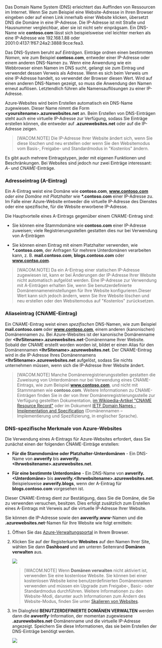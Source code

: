 Das Domain Name System (DNS) erleichtert das Auffinden von Ressourcen im Internet. Wenn Sie zum Beispiel eine Website-Adresse in Ihren Browser eingeben oder auf einen Link innerhalb einer Website klicken, übersetzt DNS die Domäne in eine IP-Adresse. Die IP-Adresse ist mit Straße und Hausnummer vergleichbar, aber sie ist nicht sehr einprägsam. Ein DNS-Name wie **contoso.com** lässt sich beispielsweise viel leichter merken als eine IP-Adresse wie 192.168.1.88 oder 2001:0:4137:1f67:24a2:3888:9cce:fea3.

Das DNS-System beruht auf *Einträgen*. Einträge ordnen einen bestimmten *Namen*, wie zum Beispiel **contoso.com**, entweder einer IP-Adresse oder einem anderen DNS-Namen zu. Wenn eine Anwendung wie ein Webbrowser einen Namen im DNS sucht, gelangt sie zum Eintrag und verwendet dessen Verweis als Adresse. Wenn es sich beim Verweis um eine IP-Adresse handelt, so verwendet der Browser diesen Wert. Wird auf einen anderen DNS-Namen gezeigt, so muss die Anwendung den Namen erneut auflösen. Letztendlich führen alle Namensauflösungen zu einer IP-Adresse.

Azure-Websites wird beim Erstellen automatisch ein DNS-Name zugewiesen. Dieser Name nimmt die Form **\<yoursitename\>.azurewebsites.net** an. Beim Erstellen von DNS-Einträgen steht auch eine virtuelle IP-Adresse zur Verfügung, sodass Sie Einträge erstellen können, die entweder auf **.azurewebsites.net** oder auf die IP-Adresse zeigen.

> [WACOM.NOTE] Die IP-Adresse Ihrer Website ändert sich, wenn Sie diese löschen und neu erstellen oder wenn Sie den Websitemodus vom Basis-, Freigabe- und Standardmodus in "Kostenlos" ändern.

Es gibt auch mehrere Eintragstypen, jeder mit eigenen Funktionen und Beschränkungen. Bei Websites sind jedoch nur zwei Einträge interessant: *A*- und *CNAME*-Einträge.

### Adresseintrag (A-Eintrag)

Ein A-Eintrag weist eine Domäne wie **contoso.com**, **www.contoso.com** *oder eine Domäne mit Platzhalter* wie **\*.contoso.com** einer IP-Adresse zu. Im Falle einer Azure-Website entweder die virtuelle IP-Adresse des Dienstes oder eine spezifische, für die Website erworbene IP-Adresse.

Die Hauptvorteile eines A-Eintrags gegenüber einem CNAME-Eintrag sind:

-   Sie können eine Stammdomäne wie **contoso.com** einer IP-Adresse zuweisen; viele Registrierungsstellen gestatten dies nur bei Verwendung von A-Einträgen

-   Sie können einen Eintrag mit einem Platzhalter verwenden, wie **\*.contoso.com**, der Anfragen für mehrere Unterdomänen verarbeiten kann, z. B. **mail.contoso.com**, **blogs.contoso.com** oder **www.contso.com**.

> [WACOM.NOTE] Da ein A-Eintrag einer statischen IP-Adresse zugewiesen ist, kann er bei Änderungen der IP-Adresse Ihrer Website nicht automatisch aufgelöst werden. Eine IP-Adresse zur Verwendung mit A-Einträgen erhalten Sie, wenn Sie benutzerdefinierte Domänennameneinstellungen für Ihre Website konfigurieren.Dieser Wert kann sich jedoch ändern, wenn Sie Ihre Website löschen und neu erstellen oder den Websitemodus auf "Kostenlos" zurücksetzen.

### Aliaseintrag (CNAME-Eintrag)

Ein CNAME-Eintrag weist einen *spezifischen* DNS-Namen, wie zum Beispiel **mail.contoso.com** oder **www.contoso.com**, einem anderen (kanonischen) Domänennamen zu. Bei Azure-Websites ist der kanonische Domänenname der **\<IhrSitename\>.azurewebsites.net**-Domänenname Ihrer Website. Sobald der CNAME erstellt worden worden ist, bildet er einen Alias für den Domänennamen **\<IhrSitename\>.azurewebsites.net**. Der CNAME-Eintrag wird in die IP-Adresse Ihres Domänennamens **\<IhrSitename\>.azurewebsites.net** aufgelöst, sodass Sie nichts unternehmen müssen, wenn sich die IP-Adresse Ihrer Website ändert.

> [WACOM.NOTE] Manche Domänenregistrierungsstellen gestatten die Zuweisung von Unterdomänen nur bei Verwendung eines CNAME-Eintrags, wie zum Beispiel **www.contoso.com**, und nicht mit Stammnamen wie **contoso.com**. Weitere Informationen zu CNAME-Einträgen finden Sie in der von Ihrer Domänenregistrierungsstelle zur Verfügung gestellten Dokumentation, [im Wikipedia-Artikel "CNAME Resource Record"][im Wikipedia-Artikel "CNAME Resource Record"] oder im Dokument [IETF Domain Names - Implementation and Specification][IETF Domain Names - Implementation and Specification] (Domänennamen – Implementierung und Spezifizierung, in englischer Sprache).

### DNS-spezifische Merkmale von Azure-Websites

Die Verwendung eines A-Eintrags für Azure-Websites erfordert, dass Sie zunächst einen der folgenden CNAME-Einträge erstellen:

-   **Für die Stammdomäne oder Platzhalter-Unterdomänen** - Ein DNS-Name von **awverify** bis **awverify.\<Ihrwebsitename\>.azurewebsites.net**.

-   **Für eine bestimmte Unterdomäne** - Ein DNS-Name von **awverify.\<Unterdomäne\>** bis **awverify.\<Ihrwebsitename\>.azurewebsites.net**. Beispielsweise **awverify.blogs**, wenn der A-Eintrag für **blogs.contoso.com** vorgesehen ist.

Dieser CNAME-Eintrag dient zur Bestätigung, dass Sie die Domäne, die Sie zu verwenden versuchen, besitzen. Dies erfolgt zusätzlich zum Erstellen eines A-Eintrags mit Verweis auf die virtuelle IP-Adresse Ihrer Website.

Sie können die IP-Adresse sowie den **awverify.www**-Namen und die **.azurewebsites.net**-Namen für Ihre Website wie folgt ermitteln:

1.  Öffnen Sie das [Azure-Verwaltungsportal][Azure-Verwaltungsportal] in Ihrem Browser.

2.  Klicken Sie auf der Registerkarte **Websites** auf den Namen Ihrer Site, wählen Sie dann **Dashboard** und am unteren Seitenrand **Domänen verwalten** aus.

    ![][0]

    > [WACOM.NOTE] Wenn **Domänen verwalten** nicht aktiviert ist, verwenden Sie eine kostenlose Website. Sie können bei einer kostenlosen Website keine benutzerdefinierten Domänennamen verwenden und müssen ein Upgrade zum Freigabe-, Basic- oder Standardmodus durchführen. Weitere Informationen zu den Website-Modi, darunter auch Informationen zum Ändern des Website-Modus, finden Sie unter [Skalieren von Websites][Skalieren von Websites].

3.  Im Dialogfeld **BENUTZERDEFINIERTE DOMÄNEN VERWALTEN** werden dann die **awverify**-Information, der momentan zugewiesene **.azurewebsites.net**-Domänenname und die virtuelle IP-Adresse angezeigt. Speichern Sie diese Informationen, das sie beim Erstellen der DNS-Einträge benötigt werden.

    ![][1]

  [im Wikipedia-Artikel "CNAME Resource Record"]: http://en.wikipedia.org/wiki/CNAME_record
  [IETF Domain Names - Implementation and Specification]: http://tools.ietf.org/html/rfc1035
  [Azure-Verwaltungsportal]: https://manage.windowsazure.com
  [0]: ./media/custom-dns-web-site/dncmntask-cname-6.png
  [Skalieren von Websites]: http://www.windowsazure.com/de-de/documentation/articles/web-sites-scale/
  [1]: ./media/custom-dns-web-site/managecustomdomains.png
